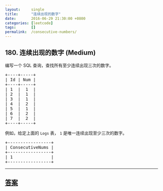 ```yaml
---
layout:     single
title:      "连续出现的数字"
date:       2016-06-29 21:30:00 +0800
categories: [leetcode]
tags:       []
permalink:  /consecutive-numbers/
---
```


## 180. 连续出现的数字 (Medium)

<p>编写一个 SQL 查询，查找所有至少连续出现三次的数字。</p>

<pre>+----+-----+
| Id | Num |
+----+-----+
| 1  |  1  |
| 2  |  1  |
| 3  |  1  |
| 4  |  2  |
| 5  |  1  |
| 6  |  2  |
| 7  |  2  |
+----+-----+
</pre>

<p>例如，给定上面的 <code>Logs</code> 表， <code>1</code> 是唯一连续出现至少三次的数字。</p>

<pre>+-----------------+
| ConsecutiveNums |
+-----------------+
| 1               |
+-----------------+
</pre>

---

## [答案](https://github.com/openset/leetcode/tree/master/problems/consecutive-numbers)
